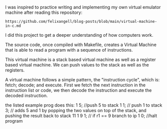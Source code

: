 I was inspired to practice writing and implementing my own virtual emulator machine after reading this repository:

	https://github.com/felixangell/blog-posts/blob/main/virtual-machine-in-c.md

I did this project to get a deeper understanding of how computers work.

The source code, once compiled with Makefile, creates a Virtual Machine that is able to read a program with a sequence of instructions. 

This virtual machine is a stack based virtual machine as well as a register based virtual machine. We can push values to the stack as well as the registers.

A virtual machine follows a simple pattern, the "instruction cycle", which is: fetch; decode; and execute. First we fetch the next instruction in the instruction list or code, we then decode the instruction and execute the decoded instruction.


the listed example prog does this:
1 5; //push 5 to stack
1 1; // push 1 to stack
3; // adds 5 and 1 by popping the two values on top of the stack, and pushing the result back to stack
11 1 9 1; // if r1 == 9 branch to ip 1
0; //halt program 




